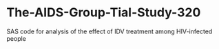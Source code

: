 # The-AIDS-Group-Tial-Study-320
SAS code for analysis of the effect of IDV treatment among HIV-infected people
